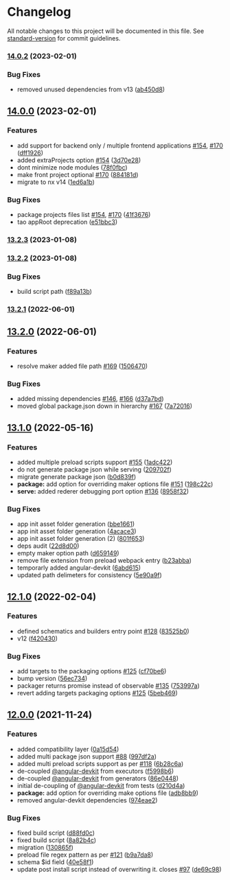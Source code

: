 # Changelog

All notable changes to this project will be documented in this file. See [standard-version](https://github.com/conventional-changelog/standard-version) for commit guidelines.

### [14.0.2](https://github.com/bennymeg/nx-electron/compare/v14.0.0...v14.0.2) (2023-02-01)


### Bug Fixes

* removed unused dependencies from v13 ([ab450d8](https://github.com/bennymeg/nx-electron/commit/ab450d886cca21089712f7b738233a55333aa376))

## [14.0.0](https://github.com/bennymeg/nx-electron/compare/v13.2.3...v14.0.0) (2023-02-01)


### Features

* add support for backend only / multiple frontend applications [#154](https://github.com/bennymeg/nx-electron/issues/154), [#170](https://github.com/bennymeg/nx-electron/issues/170) ([dff1926](https://github.com/bennymeg/nx-electron/commit/dff1926622b0a96794778c2450bc7b97e6ebcc96))
* added extraProjects option [#154](https://github.com/bennymeg/nx-electron/issues/154) ([3d70e28](https://github.com/bennymeg/nx-electron/commit/3d70e2864b206a917b4af0cceae220a52e0c51da))
* dont minimize node modules ([78f0fbc](https://github.com/bennymeg/nx-electron/commit/78f0fbc5c41b344dd4023181b41da2af15282544))
* make front project optional [#170](https://github.com/bennymeg/nx-electron/issues/170) ([884181d](https://github.com/bennymeg/nx-electron/commit/884181d8dbf0c08750d338a4ae09d26fd4609b2d))
* migrate to nx v14 ([1ed6a1b](https://github.com/bennymeg/nx-electron/commit/1ed6a1b645185d5ec261845ed0cc8032aac7ab9d))


### Bug Fixes

* package projects files list [#154](https://github.com/bennymeg/nx-electron/issues/154), [#170](https://github.com/bennymeg/nx-electron/issues/170) ([41f3676](https://github.com/bennymeg/nx-electron/commit/41f36760471cc8aa8f3061e52c4a493d2e1a7aba))
* tao appRoot deprecation ([e51bbc3](https://github.com/bennymeg/nx-electron/commit/e51bbc34db233e31bf0894dc05b87d9d9ca6f783))

### [13.2.3](https://github.com/bennymeg/nx-electron/compare/v13.2.2...v13.2.3) (2023-01-08)

### [13.2.2](https://github.com/bennymeg/nx-electron/compare/v13.2.1...v13.2.2) (2023-01-08)


### Bug Fixes

* build script path ([f89a13b](https://github.com/bennymeg/nx-electron/commit/f89a13b586e16b5d3aec4b913494e4e7dd1b0232))

### [13.2.1](https://github.com/bennymeg/nx-electron/compare/v13.2.0...v13.2.1) (2022-06-01)

## [13.2.0](https://github.com/bennymeg/nx-electron/compare/v13.1.0...v13.2.0) (2022-06-01)


### Features

* resolve maker added file path [#169](https://github.com/bennymeg/nx-electron/issues/169) ([1506470](https://github.com/bennymeg/nx-electron/commit/1506470cd380afe5ebcef9f3e35fbdd7531859b4))


### Bug Fixes

* added missing dependencies [#146](https://github.com/bennymeg/nx-electron/issues/146), [#166](https://github.com/bennymeg/nx-electron/issues/166) ([d37a7bd](https://github.com/bennymeg/nx-electron/commit/d37a7bd9256591819772b0c01fe231c02eda406e))
* moved global package.json down in hierarchy [#167](https://github.com/bennymeg/nx-electron/issues/167) ([7a72016](https://github.com/bennymeg/nx-electron/commit/7a720167d81128f0ed5e4d9a5afc767711259099))

## [13.1.0](https://github.com/bennymeg/nx-electron/compare/v12.1.0...v13.1.0) (2022-05-16)


### Features

* added multiple preload scripts support [#155](https://github.com/bennymeg/nx-electron/issues/155) ([1adc422](https://github.com/bennymeg/nx-electron/commit/1adc4223e764acf2f40884b25c795c897f8d5057))
* do not generate package json while serving ([209702f](https://github.com/bennymeg/nx-electron/commit/209702f799933507ecda6b635dbcedf86fe82c98))
* migrate generate package json ([b0d839f](https://github.com/bennymeg/nx-electron/commit/b0d839f467037169d9e66599cd7dfefaecfc000a))
* **package:** add option for overriding maker options file [#151](https://github.com/bennymeg/nx-electron/issues/151) ([198c22c](https://github.com/bennymeg/nx-electron/commit/198c22c82d19043ade793f6c0dc058c7ff98a50c))
* **serve:** added rederer debugging port option [#136](https://github.com/bennymeg/nx-electron/issues/136) ([8958f32](https://github.com/bennymeg/nx-electron/commit/8958f32e060743ac77cab63bad3c45ded1e6265f))


### Bug Fixes

* app init asset folder generation ([bbe1661](https://github.com/bennymeg/nx-electron/commit/bbe1661234b9e971ea6c2b13c44a4f81208819ba))
* app init asset folder generation ([4acace3](https://github.com/bennymeg/nx-electron/commit/4acace3b86764beb2c1312a7e8bb8a57cbf5a033))
* app init asset folder generation (2) ([801f653](https://github.com/bennymeg/nx-electron/commit/801f653f1b3bf8e627de393b59ef72d457fcfbc6))
* deps audit ([22d8d00](https://github.com/bennymeg/nx-electron/commit/22d8d00dff56dc105c4a7657310e41a441e29b3a))
* empty maker option path ([d659149](https://github.com/bennymeg/nx-electron/commit/d659149d9cefd9c6c15c429b15d26f69842091fa))
* remove file extension from preload webpack entry ([b23abba](https://github.com/bennymeg/nx-electron/commit/b23abba69b43dfaa302dcdeeaa3f3282d3afa304))
* temporarly added angular-devkit ([6abd615](https://github.com/bennymeg/nx-electron/commit/6abd61509031ca7f22b28a5e49a7b9446718d89c))
* updated path delimeters for consistency ([5e90a9f](https://github.com/bennymeg/nx-electron/commit/5e90a9fb23c329440d200f3ecfd95572575bacb4))

## [12.1.0](https://github.com/bennymeg/nx-electron/compare/v12.0.0-beta.0...v12.1.0) (2022-02-04)


### Features

* defined schematics and builders entry point [#128](https://github.com/bennymeg/nx-electron/issues/128) ([83525b0](https://github.com/bennymeg/nx-electron/commit/83525b08a6b9b2f346a5186c90b096556d2a425b))
* v12 ([f420430](https://github.com/bennymeg/nx-electron/commit/f420430759273c46e65ec05630d81eb23adfdc2d))


### Bug Fixes

* add targets to the packaging options [#125](https://github.com/bennymeg/nx-electron/issues/125) ([cf70be6](https://github.com/bennymeg/nx-electron/commit/cf70be6361836ace667ea5f75960c27ece403869))
* bump version ([56ec734](https://github.com/bennymeg/nx-electron/commit/56ec734fd854de6c8e9a7b5b59051081e341c4c8))
* packager returns promise instead of observable [#135](https://github.com/bennymeg/nx-electron/issues/135) ([753997a](https://github.com/bennymeg/nx-electron/commit/753997a36a73083c6b76ff20cdcd4145f9a4094e))
* revert adding targets packaging options [#125](https://github.com/bennymeg/nx-electron/issues/125) ([5beb469](https://github.com/bennymeg/nx-electron/commit/5beb469ae5c92716fe4cb3fde4fdd31c953a5d8f))

## [12.0.0](https://github.com/bennymeg/nx-electron/compare/v11.4.1...v12.0.0) (2021-11-24)


### Features

* added compatibility layer ([0a15d54](https://github.com/bennymeg/nx-electron/commit/0a15d543df83005b900a06ffe2d5afed59f4c5b7))
* added multi package json support [#88](https://github.com/bennymeg/nx-electron/issues/88) ([997df2a](https://github.com/bennymeg/nx-electron/commit/997df2acd1c2eeb8c1c785e1d3709d368ccad62c))
* added multi preload scripts support as per [#118](https://github.com/bennymeg/nx-electron/issues/118) ([6b28c6a](https://github.com/bennymeg/nx-electron/commit/6b28c6ab8f4a79541d02b4cbb5e8b5accfd3b3dd))
* de-coupled [@angular-devkit](https://github.com/angular-devkit) from executors ([f5998b6](https://github.com/bennymeg/nx-electron/commit/f5998b691f7f27570c4a336d6718a100b1515904))
* de-coupled [@angular-devkit](https://github.com/angular-devkit) from generators ([86e0448](https://github.com/bennymeg/nx-electron/commit/86e0448d4bedcca240762b01319022c11e6c0a79))
* initial de-coupling of [@angular-devkit](https://github.com/angular-devkit) from tests ([d210d4a](https://github.com/bennymeg/nx-electron/commit/d210d4a1e2a7b7378b3c2ebd265cbedb556112da))
* **package:** add option for overriding make options file ([adb8bb9](https://github.com/bennymeg/nx-electron/commit/adb8bb9567fafda4d949d9c588f6c05fc1884d45))
* removed angular-devkit dependencies ([974eae2](https://github.com/bennymeg/nx-electron/commit/974eae24bc34994dc2efc0d77703212dab80e08c))


### Bug Fixes

* fixed build script ([d88fd0c](https://github.com/bennymeg/nx-electron/commit/d88fd0c3ab02bf9f9d2f47f2a4cdea52b4e059ff))
* fixed build script ([8a82b4c](https://github.com/bennymeg/nx-electron/commit/8a82b4ce8b75849f3dcf5f12c505fb0f69d2a635))
* migration ([130865f](https://github.com/bennymeg/nx-electron/commit/130865f2693467097ede468e21604639159b8f36))
* preload file regex pattern as per [#121](https://github.com/bennymeg/nx-electron/issues/121) ([b9a7da8](https://github.com/bennymeg/nx-electron/commit/b9a7da8f8a5de15ec0dd9e83a414e4fa7214aa47))
* schema $id field ([40e58f1](https://github.com/bennymeg/nx-electron/commit/40e58f17f3d60523fc485bc62587526b181b563a))
* update post install script instead of overwriting it. closes [#97](https://github.com/bennymeg/nx-electron/issues/97) ([de69c98](https://github.com/bennymeg/nx-electron/commit/de69c986598a8f8e7147d16db1a03bdeb7460095))
